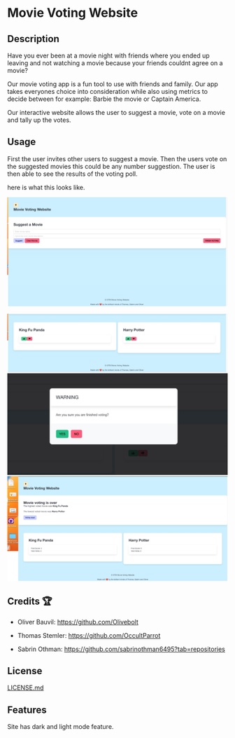 # Movie Voting Website

## Description 
Have you ever been at a movie night with friends where you ended up leaving and not watching a movie because your friends couldnt agree on a movie?

Our movie voting app is a fun tool to use with friends and family. Our app takes everyones choice into consideration while also using metrics to decide between for example: Barbie the movie or Captain America.

Our interactive website allows the user to suggest a movie, vote on a movie and tally up the votes.

## Usage
First the user invites other users to suggest a movie.
Then the users vote on the suggested movies this could be any number suggestion.
The user is then able to see the results of the voting poll.

here is what this looks like.

![Our home page is simple, here we have a suggestion box for our user to suggest movies.](assets/images/Movievoting1.jpg)

![After the suggestions are made, our user is able to click one of the vote buttons thumbs up or down.](assets/images/Movievoting2.jpg)
![after clicking the finished voting botton a "Warning" modal is displayed asking user if they are finished voting](assets/images/Movievoting3.jpg)
![if the user clicks yes they are then presented with a poll showing the number of votes.](assets/images/movievoting4.jpg)

## Credits 🏆 
 - Oliver Bauvil: https://github.com/Olivebolt

 - Thomas Stemler: https://github.com/OccultParrot

 - Sabrin Othman: https://github.com/sabrinothman6495?tab=repositories


## License 
[LICENSE.md](https://github.com/OccultParrot/movie-suggestion-voting/blob/main/LICENSE)


## Features

Site has dark and light mode feature. 
